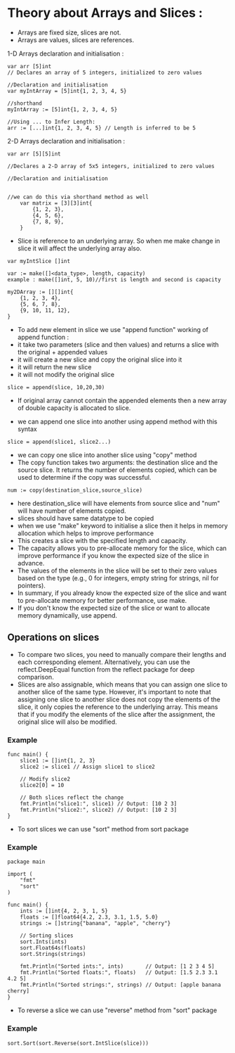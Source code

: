 # Theory about Arrays and Slices :

- Arrays are fixed size, slices are not.
- Arrays are values, slices are references.

1-D Arrays declaration and initialisation : 
```
var arr [5]int
// Declares an array of 5 integers, initialized to zero values

//Declaration and initialisation
var myIntArray = [5]int{1, 2, 3, 4, 5}

//shorthand
myIntArray := [5]int{1, 2, 3, 4, 5}

//Using ... to Infer Length:
arr := [...]int{1, 2, 3, 4, 5} // Length is inferred to be 5
```
2-D Arrays declaration and initialisation :
```
var arr [5][5]int

//Declares a 2-D array of 5x5 integers, initialized to zero values

//Declaration and initialisation


//we can do this via shorthand method as well
    var matrix = [3][3]int{
        {1, 2, 3},
        {4, 5, 6},
        {7, 8, 9},
    }
```

- Slice is reference to an underlying array. So when me make change in slice it will affect the underlying array also.
```
var myIntSlice []int

var := make([]<data_type>, length, capacity)
example : make([]int, 5, 10)//first is length and second is capacity

my2DArray := [][]int{
    {1, 2, 3, 4},
    {5, 6, 7, 8},
    {9, 10, 11, 12},
}
```
- To add new element in slice we use "append function"
  working of append function :
- it take two parameters (slice and then values) and returns a slice with the original + appended values
- it will create a new slice and copy the original slice into it
- it will return the new slice
- it will not modify the original slice
```
slice = append(slice, 10,20,30) 
```
- If original array cannot contain the appended elements then a new array of double capacity is allocated to slice.

- we can append one slice into another using append method with this syntax
```
slice = append(slice1, slice2...)
```
- we can copy one slice into another slice using "copy" method
- The copy function takes two arguments: the destination slice and the source slice. It returns the number
of elements copied, which can be used to determine if the copy was successful.
```
num := copy(destination_slice,source_slice)
```
- here destination_slice will have elements from source slice and "num" will have number of elements copied.
- slices should have same datatype to be copied
- when we use "make" keyword to initialise a slice then it helps in memory allocation which helps to improve performance
- This creates a slice with the specified length and capacity.
- The capacity allows you to pre-allocate memory for the slice, which can improve performance if you know the expected size of the slice in advance.
- The values of the elements in the slice will be set to their zero values based on the type (e.g., 0 for integers, empty string for strings, nil for pointers).
- In summary, if you already know the expected size of the slice and want to pre-allocate memory for better performance, use make. 
- If you don't know the expected size of the slice or want to allocate memory dynamically, use append.
## Operations on slices
- To compare two slices, you need to manually compare their lengths and each corresponding element. Alternatively, you can use the reflect.DeepEqual function from the reflect package for deep comparison.
- Slices are also assignable, which means that you can assign one slice to another slice of the
same type. However, it's important to note that assigning one slice to another slice does not
copy the elements of the slice, it only copies the reference to the underlying array. This means
that if you modify the elements of the slice after the assignment, the original slice will also
be modified.
### Example
```
func main() {
    slice1 := []int{1, 2, 3}
    slice2 := slice1 // Assign slice1 to slice2

    // Modify slice2
    slice2[0] = 10

    // Both slices reflect the change
    fmt.Println("slice1:", slice1) // Output: [10 2 3]
    fmt.Println("slice2:", slice2) // Output: [10 2 3]
}
```
- To sort slices we can use "sort" method from sort package
### Example
```
package main

import (
    "fmt"
    "sort"
)

func main() {
    ints := []int{4, 2, 3, 1, 5}
    floats := []float64{4.2, 2.3, 3.1, 1.5, 5.0}
    strings := []string{"banana", "apple", "cherry"}

    // Sorting slices
    sort.Ints(ints)
    sort.Float64s(floats)
    sort.Strings(strings)

    fmt.Println("Sorted ints:", ints)       // Output: [1 2 3 4 5]
    fmt.Println("Sorted floats:", floats)   // Output: [1.5 2.3 3.1 4.2 5]
    fmt.Println("Sorted strings:", strings) // Output: [apple banana cherry]
}
```
- To reverse a slice we can use "reverse" method from "sort" package
### Example
```
sort.Sort(sort.Reverse(sort.IntSlice(slice)))
```



